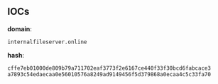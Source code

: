 
## IOCs

__domain__:

```text
internalfileserver.online
```
__hash__:

```text
cffe7eb01000de809b79a711702eaf3773f2e6167ce440f33f30bcd6fabcace3
a7893c54edaecaa0e56010576a8249ad9149456f5d379868a0ecaa4c5c33fa70
```